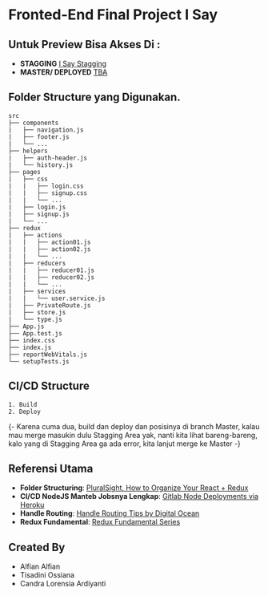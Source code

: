 # Fronted-End Final Project I Say

## Untuk Preview Bisa Akses Di :

- **STAGGING** [I Say Stagging](https://i-say-stag.herokuapp.com/)
- **MASTER/ DEPLOYED** [TBA](#)

## Folder Structure yang Digunakan.

    src
    ├── components
    |   ├── navigation.js
    |   ├── footer.js
    |   └── ...
    ├── helpers
    |   ├── auth-header.js
    |   └── history.js
    ├── pages
    |   ├── css
    |   |   ├── login.css
    |   |   ├── signup.css
    |   |   └── ...
    |   ├── login.js
    |   ├── signup.js
    |   └── ...
    ├── redux
    |   ├── actions
    |   |   ├── action01.js
    |   |   ├── action02.js
    |   |   └── ...
    |   ├── reducers
    |   |   ├── reducer01.js
    |   |   ├── reducer02.js
    |   |   └── ...
    |   ├── services
    |   |   └── user.service.js
    |   ├── PrivateRoute.js
    |   ├── store.js
    |   └── type.js
    ├── App.js
    ├── App.test.js
    ├── index.css
    ├── index.js
    ├── reportWebVitals.js
    └── setupTests.js

## CI/CD Structure

    1. Build
    2. Deploy

{- Karena cuma dua, build dan deploy dan posisinya di branch Master, kalau mau merge masukin dulu Stagging Area yak, nanti kita lihat bareng-bareng, kalo yang di Stagging Area ga ada error, kita lanjut merge ke Master -}

## Referensi Utama

- **Folder Structuring**: [PluralSight, How to Organize Your React + Redux](https://www.pluralsight.com/guides/how-to-organize-your-react-+-redux-codebase)
- **CI/CD NodeJS Manteb Jobsnya Lengkap**: [Gitlab Node Deployments via Heroku](https://www.mayankmishra.me/gitlab-node-deployments-via-heroku/)
- **Handle Routing**: [Handle Routing Tips by Digital Ocean](https://www.digitalocean.com/community/tutorials/how-to-handle-routing-in-react-apps-with-react-router)
- **Redux Fundamental**: [Redux Fundamental Series](redux.js.org/tutorials/fundamentals/part-3-state-actions-reducers)

## Created By

- Alfian Alfian
- Tisadini Ossiana
- Candra Lorensia Ardiyanti
